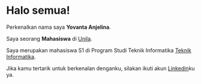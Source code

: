 # Halo semua! 

Perkenalkan nama saya **Yovanta Anjelina**.

Saya seorang **Mahasiswa** di [Unila](https://www.unila.ac.id/en/).

Saya merupakan mahasiswa S1 di Program Studi Teknik Informatika [Teknik Informatika](http://if.unila.ac.id/).

Jika kamu tertarik untuk berkenalan denganku, silakan ikuti akun [Linkedin](https://www.linkedin.com/in/yovanta-anjelina-125b621b2/)ku ya.
